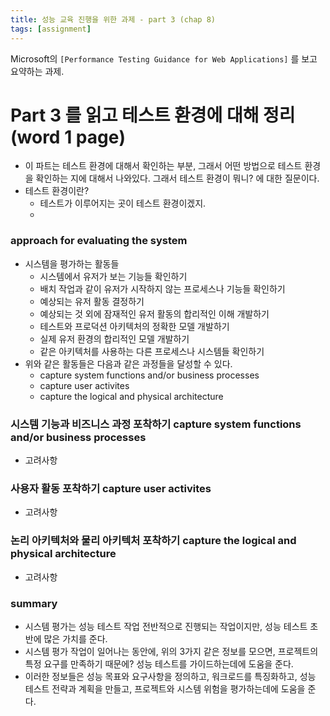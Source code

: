 ```yaml
---
title: 성능 교육 진행을 위한 과제 - part 3 (chap 8)
tags: [assignment]
---
```


Microsoft의 `[Performance Testing Guidance for Web Applications]` 를 보고 요약하는 과제.

# Part 3 를 읽고 테스트 환경에 대해 정리 (word 1 page)
- 이 파트는 테스트 환경에 대해서 확인하는 부분, 그래서 어떤 방법으로 테스트 환경을 확인하는 지에 대해서 나와있다. 그래서 테스트 환경이 뭐니? 에 대한 질문이다.
- 테스트 환경이란?
  - 테스트가 이루어지는 곳이 테스트 환경이겠지.
  - 

### approach for evaluating the system
- 시스템을 평가하는 활동들
  - 시스템에서 유저가 보는 기능들 확인하기
  - 배치 작업과 같이 유저가 시작하지 않는 프로세스나 기능들 확인하기
  - 예상되는 유저 활동 결정하기
  - 예상되는 것 외에 잠재적인 유저 활동의 합리적인 이해 개발하기
  - 테스트와 프로덕션 아키텍처의 정확한 모델 개발하기
  - 실제 유저 환경의 합리적인 모델 개발하기
  - 같은 아키텍처를 사용하는 다른 프로세스나 시스템들 확인하기
- 위와 같은 활동들은 다음과 같은 과정들을 달성할 수 있다.
  - capture system functions and/or business processes
  - capture user activites
  - capture the logical and physical architecture

### 시스템 기능과 비즈니스 과정 포착하기 capture system functions and/or business processes

- 고려사항
### 사용자 활동 포착하기 capture user activites

- 고려사항
### 논리 아키텍처와 물리 아키텍처 포착하기 capture the logical and physical architecture

- 고려사항
### summary
- 시스템 평가는 성능 테스트 작업 전반적으로 진행되는 작업이지만, 성능 테스트 초반에 많은 가치를 준다.
- 시스템 평가 작업이 일어나는 동안에, 위의 3가지 같은 정보를 모으면, 프로젝트의 특정 요구를 만족하기 때문에? 성능 테스트를 가이드하는데에 도움을 준다.
- 이러한 정보들은 성능 목표와 요구사항을 정의하고, 워크로드를 특징화하고, 성능 테스트 전략과 계획을 만들고, 프로젝트와 시스템 위험을 평가하는데에 도움을 준다.